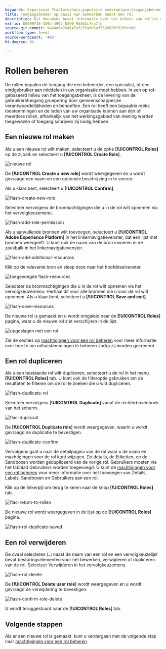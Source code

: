 ```yaml
---
keywords: Experience Platform;huis;populaire onderwerpen;toegangsbeheer;op attribuut-gebaseerde toegangscontrole;ABAC
title: Toegangsbeheer op basis van kenmerken maakt een rol
description: Dit document bevat informatie over het beheer van rollen via de interface voor machtigingen in Adobe Experience Cloud
exl-id: 85699716-339d-4992-8390-95563c7ea7fe
source-git-commit: 9e44e647e4647a323fa9d1af55266d6f32b5ccb9
workflow-type: tm+mt
source-wordcount: '486'
ht-degree: 0%

---
```


# Rollen beheren

De rollen bepalen de toegang die een beheerder, een specialist, of een eindgebruiker aan middelen in uw organisatie moet hebben. In een op rol-gebaseerd milieu van het toegangsbeheer, is de levering van de gebruikerstoegang groepering door gemeenschappelijke verantwoordelijkheden en behoeften. Een rol heeft een bepaalde reeks toestemmingen en de leden van uw organisatie kunnen aan één of meerdere rollen, afhankelijk van het werkingsgebied van mening worden toegewezen of toegang schrijven zij nodig hebben.

## Een nieuwe rol maken

Als u een nieuwe rol wilt maken, selecteert u de optie **[!UICONTROL Roles]** op de zijbalk en selecteert u **[!UICONTROL Create Role]**.

![nieuwe rol](../../images/flac-ui/flac-new-role.png)

De **[!UICONTROL Create a new role]** wordt weergegeven en u wordt gevraagd een naam en een optionele beschrijving in te voeren.

Als u klaar bent, selecteert u **[!UICONTROL Confirm]**.

![flash-create-new-role](../../images/flac-ui/flac-create-new-role.png)

Selecteer vervolgens de bronmachtigingen die u in de rol wilt opnemen via het vervolgkeuzemenu.

![flash-add-role-permission](../../images/flac-ui/flac-add-role-permission.png)

Als u aanvullende bronnen wilt toevoegen, selecteert u **[!UICONTROL Adobe Experience Platform]** in het linkernavigatievenster, dat een lijst met bronnen weergeeft. U kunt ook de naam van de bron invoeren in de zoekbalk in het linkernavigatievenster.

![flash-add-additional-resources](../../images/flac-ui/flac-add-additional-resources.png)

Klik op de relevante bron en sleep deze naar het hoofddeelvenster.

![toegevoegde flash-resources](../../images/flac-ui/flac-additional-resources-added.png)

Selecteer de bronmachtigingen die u in de rol wilt opnemen via het vervolgkeuzemenu. Herhaal dit voor alle bronnen die u voor de rol wilt opnemen. Als u klaar bent, selecteert u **[!UICONTROL Save and exit]**.

![flash-save-resources](../../images/flac-ui/flac-save-resources.png)

De nieuwe rol is gemaakt en u wordt omgeleid naar de **[!UICONTROL Roles]** pagina, waar u de nieuwe rol ziet verschijnen in de lijst.

![opgeslagen met een rol](../../images/flac-ui/flac-role-saved.png)

Zie de secties op [machtigingen voor een rol beheren](#manage-permissions-for-a-role) voor meer informatie over hoe te om roltoestemmingen te beheren zodra zij worden gecreeerd.

## Een rol dupliceren

Als u een bestaande rol wilt dupliceren, selecteert u de rol in het menu **[!UICONTROL Roles]** tab. U kunt ook de filteroptie gebruiken om de resultaten te filteren om de rol te zoeken die u wilt dupliceren.

![flash-duplicate-rol](../../images/flac-ui/flac-duplicate-role.png)

Selecteer vervolgens **[!UICONTROL Duplicate]** vanaf de rechterbovenhoek van het scherm.

![flac-duplicaat](../../images/flac-ui/flac-duplicate.png)

De **[!UICONTROL Duplicate role]** wordt weergegeven, waarin u wordt gevraagd de duplicatie te bevestigen.

![flash-duplicate-confirm](../../images/flac-ui/flac-duplicate-confirm.png)

Vervolgens gaat u naar de detailpagina van de rol waar u de naam en machtigingen voor de rol kunt wijzigen. De details, de Etiketten, en de Sandboxen worden gedupliceerd van de vorige rol. Gebruikers moeten via het tabblad Gebruikers worden toegevoegd. U kunt de [machtigingen voor een rol beheren](permissions.md) voor meer informatie over het toevoegen van Details, Labels, Sandboxen en Gebruikers aan een rol.

Klik op de linkerpijl om terug te keren naar de knop **[!UICONTROL Roles]** tab.

![flac-return-to-rollen](../../images/flac-ui/flac-return-to-roles.png)

De nieuwe rol wordt weergegeven in de lijst op de **[!UICONTROL Roles]** pagina.

![flash-rol-duplicate-saved](../../images/flac-ui/flac-role-duplicate-saved.png)

## Een rol verwijderen

De ovaal selecteren (`…`) naast de naam van een rol en een vervolgkeuzelijst bevat besturingselementen voor het bewerken, verwijderen of dupliceren van de rol. Selecteer Verwijderen in het vervolgkeuzemenu.

![flash-rol-delete](../../images/flac-ui/flac-role-delete.png)

De **[!UICONTROL Delete user role]** wordt weergegeven en u wordt gevraagd de verwijdering te bevestigen.

![flash-confirm-role-delete](../../images/flac-ui/flac-confirm-role-delete.png)

U wordt teruggestuurd naar de **[!UICONTROL Roles]** tab.

## Volgende stappen

Als er een nieuwe rol is gemaakt, kunt u verdergaan met de volgende stap naar [machtigingen voor een rol beheren](permissions.md).
